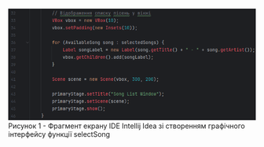 ![ConstructUserInterface](./ConstructUserInterface.png)
Рисунок 1 - Фрагмент екрану IDE Intellij Idea зі створенням графічного інтерфейсу функції selectSong
